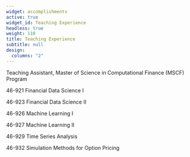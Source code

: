 ```yaml
---
widget: accomplishments
active: true
widget_id: Teaching Experience
headless: true
weight: 110
title: Teaching Experience
subtitle: null
design:
  columns: "2"
---
```

Teaching Assistant, Master of Science in Computational Finance (MSCF) Program

46-921 Financial Data Science I

46-923 Financial Data Science II

46-926 Machine Learning I

46-927 Machine Learning II

46-929 Time Series Analysis

46-932 Simulation Methods for Option Pricing
